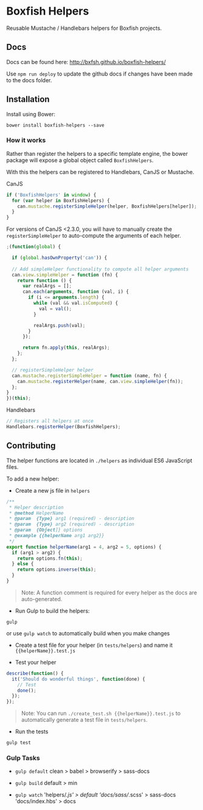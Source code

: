 # Boxfish Helpers
Reusable Mustache / Handlebars helpers for Boxfish projects.

## Docs
Docs can be found here: http://bxfsh.github.io/boxfish-helpers/

Use `npm run deploy` to update the github docs if changes have been made to the docs folder.

## Installation
Install using Bower:
```shell
bower install boxfish-helpers --save
```

### How it works
Rather than register the helpers to a specific template engine,
the bower package will expose a global object called `BoxfishHelpers`.

With this the helpers can be registered to Handlebars, CanJS or Mustache.

CanJS
```javascript
if ('BoxfishHelpers' in window) {
  for (var helper in BoxfishHelpers) {
    can.mustache.registerSimpleHelper(helper, BoxfishHelpers[helper]);  
  }
}
```

For versions of CanJS <2.3.0, you will have to manually create the `registerSimpleHelper` to auto-compute the arguments of each helper.

```javascript
;(function(global) {

  if (global.hasOwnProperty('can')) {
  
  // Add simpleHelper functionality to compute all helper arguments
  can.view.simpleHelper = function (fn) {
    return function () {
      var realArgs = [];
      can.each(arguments, function (val, i) {
        if (i <= arguments.length) {
          while (val && val.isComputed) {
            val = val();
          }

          realArgs.push(val);
        }
      });

      return fn.apply(this, realArgs);
    };
  };

  // registerSimpleHelper helper
  can.mustache.registerSimpleHelper = function (name, fn) {
    can.mustache.registerHelper(name, can.view.simpleHelper(fn));
  };
}
})(this);
```

Handlebars
```javascript
// Registers all helpers at once
Handlebars.registerHelper(BoxfishHelpers);
```

## Contributing
The helper functions are located in `./helpers` as individual ES6 JavaScript files.

To add a new helper:

* Create a new js file in `helpers`
```javascript
/**
 * Helper description
 * @method HelperName
 * @param  {Type} arg1 (required) - description
 * @param  {Type} arg2 (required) - description
 * @param  {Object]} options
 * @example {{helperName arg1 arg2}}
 */
export function helperName(arg1 = 4, arg2 = 5, options) {
  if (arg1 > arg2) {
    return options.fn(this);
  } else {
    return options.inverse(this);
  }
}
```

> Note: A function comment is required for every helper as the docs are auto-generated.

* Run Gulp to build the helpers:
```shell
gulp
```

or use `gulp watch` to automatically build when you make changes

* Create a test file for your helper (in `tests/helpers`) and name it
`{{helperName}}.test.js`

* Test your helper
```javascript
describe(function() {
  it('Should do wonderful things', function(done) {
    // Test
    done();
  });
});
```

> Note: You can run `./create_test.sh {{helperName}}.test.js` to automatically generate a test file in `tests/helpers`.

* Run the tests
```shell
gulp test
```

### Gulp Tasks

* `gulp default`
clean > babel > browserify > sass-docs

* `gulp build`
default > min

* `gulp watch`
'helpers/*.js' > default
'docs/sass/*.scss' > sass-docs
'docs/index.hbs' > docs
